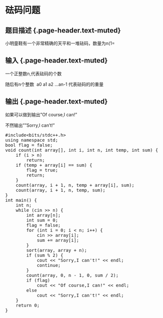# 砝码问题

## 题目描述 {.page-header.text-muted}

<div class="content">
  小明童鞋有一个非常精确的天平和一堆砝码，数量为n(1=<n<=20) 重量分别是a0 a1 a2 &#8230;.an-1（都是正整数,且每一个重量不超过500）,他希望能把这些砝码都放在天平两端，并且天平恰好还是平衡的，显然一个一个的实验太麻烦了，有些情况下可能还没有解，所以就希望你帮忙写一个程序来判断有没有解。
</div>

## 输入 {.page-header.text-muted}

<div class="content">
  <p>
    一个正整数n,代表砝码的个数
  </p>
  
  <p>
    随后有n个整数  a0 a1 a2 &#8230;an-1 代表砝码的的重量
  </p>
</div>

## 输出 {.page-header.text-muted}

<div class="content">
  <p>
    如果可以做到输出&#8221;Of course,I can!&#8221;
  </p>
  
  <p>
    不然输出&#8221;&#8221;Sorry,I can&#8217;t!&#8221;
  </p>
  
  <pre class="EnlighterJSRAW" data-enlighter-language="cpp">#include&lt;bits/stdc++.h&gt;
using namespace std;
bool flag = false;
void count(int array[], int i, int n, int temp, int sum) {
    if (i &gt; n)
        return;
    if (temp + array[i] == sum) {
        flag = true;
        return;
    }
    count(array, i + 1, n, temp + array[i], sum);
    count(array, i + 1, n, temp, sum);
}
int main() {
    int n;
    while (cin &gt;&gt; n) {
        int array[n];
        int sum = 0;
        flag = false;
        for (int i = 0; i &lt; n; i++) {
            cin &gt;&gt; array[i];
            sum += array[i];
        }
        sort(array, array + n);
        if (sum % 2) {
            cout &lt;&lt; "Sorry,I can't!" &lt;&lt; endl;
            continue;
        }
        count(array, 0, n - 1, 0, sum / 2);
        if (flag)
            cout &lt;&lt; "Of course,I can!" &lt;&lt; endl;
        else
            cout &lt;&lt; "Sorry,I can't!" &lt;&lt; endl;
    }
    return 0;
}</pre>
  
  <p>
    &nbsp;
  </p>
</div>
